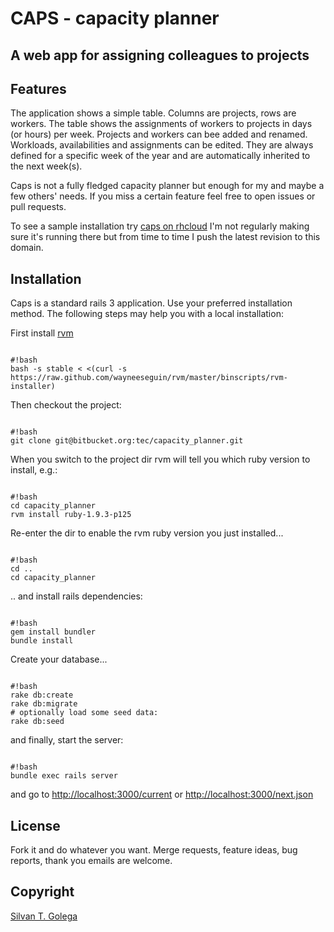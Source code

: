 CAPS - capacity planner
=======================

A web app for assigning colleagues to projects
----------------------------------------------


Features
--------

The application shows a simple table. Columns are projects, rows are workers. 
The table shows the assignments of workers to projects in days (or hours) per week.
Projects and workers can bee added and renamed. Workloads, availabilities and assignments can be edited.
They are always defined for a specific week of the year and are automatically inherited to the next week(s).

Caps is not a fully fledged capacity planner but enough for my and maybe a few others' needs. 
If you miss a certain feature feel free to open issues or pull requests.

To see a sample installation try [caps on rhcloud](https://caps-tec.rhcloud.com) 
I'm not regularly making sure it's running there but from time to time I push the latest revision to this domain.

Installation
------------

Caps is a standard rails 3 application. Use your preferred installation method. The following steps may help you with a local installation:

First install [rvm](http://beginrescueend.com/rvm/install)

<pre><code>
#!bash
bash -s stable < <(curl -s https://raw.github.com/wayneeseguin/rvm/master/binscripts/rvm-installer)
</code></pre>

Then checkout the project:

<pre><code>
#!bash
git clone git@bitbucket.org:tec/capacity_planner.git
</code></pre>

When you switch to the project dir rvm will tell you which ruby version to install, e.g.:

<pre><code>
#!bash
cd capacity_planner
rvm install ruby-1.9.3-p125
</code></pre>

Re-enter the dir to enable the rvm ruby version you just installed...

<pre><code>
#!bash
cd ..
cd capacity_planner
</code></pre>

.. and install rails dependencies:

<pre><code>
#!bash
gem install bundler
bundle install
</code></pre>

Create your database...

<pre><code>
#!bash
rake db:create
rake db:migrate
# optionally load some seed data:
rake db:seed
</code></pre>

and finally, start the server:

<pre><code>
#!bash
bundle exec rails server
</code></pre>

and go to <http://localhost:3000/current> or <http://localhost:3000/next.json>


License
-------

Fork it and do whatever you want. Merge requests, feature ideas, bug reports, thank you emails are welcome.


Copyright
---------

[Silvan T. Golega](http://golega.de)
